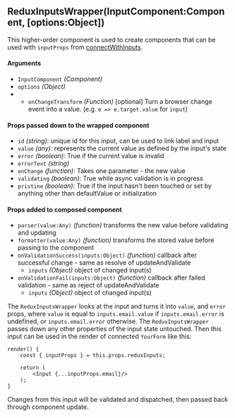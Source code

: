 ## ReduxInputsWrapper(InputComponent:Component, [options:Object])

This higher-order component is used to create components that can be used with `inputProps` from [connectWithInputs](connectWithInputs.md).

#### Arguments
- `InputComponent` *(Component)*
- `options` *(Object)*
- - `onChangeTransform` *(Function)* [optional] Turn a browser change event into a value. (e.g. `e => e.target.value` for `input`)

#### Props passed down to the wrapped component

- `id` *(string)*: unique id for this input, can be used to link label and input
- `value` *(any)*: represents the current value as defined by the input's state
- `error` *(boolean)*: True if the current value is invalid
- `errorText` *(string)*
- `onChange` *(function)*: Takes one parameter - the new value
- `validating` *(boolean)*: True while async validation is in progress
- `pristine` *(boolean)*: True if the input hasn't been touched or set by anything other than defaultValue or initialization 

#### Props added to composed component

- `parser(value:Any)` *(function)* transforms the new value before validating and updating
- `formatter(value:Any)` *(function)* transforms the stored value before passing to the component
- `onValidationSuccess(inputs:Object)` *(function)* callback after successful change - same as resolve of updateAndValidate
    - `inputs` *(Object)* object of changed input(s)
- `onValidationFail(inputs:Object)` *(function)* callback after failed validation - same as reject of updateAndValidate
    - `inputs` *(Object)* object of changed input(s)
    
The `ReduxInputsWrapper` looks at the input and turns it into `value`, and `error` props, where `value` is equal to 
`inputs.email.value` if `inputs.email.error` is undefined, or `inputs.email.error` otherwise. The `ReduxInputsWrapper` 
passes down any other properties of the input state untouched.
Then this input can be used in the render of connected `YourForm` like this:
    
    render() {
        const { inputProps } = this.props.reduxInputs;
        
        return (
            <Input {...inputProps.email}/>
        );
    }
    
Changes from this input will be validated and dispatched, then passed back through component update.
